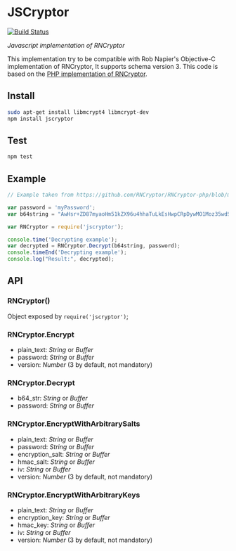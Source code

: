 # JSCryptor

[![Build Status](https://travis-ci.org/chesstrian/JSCryptor.svg?branch=master)](https://travis-ci.org/chesstrian/JSCryptor)

*Javascript implementation of RNCryptor*

This implementation try to be compatible with Rob Napier's Objective-C implementation of RNCryptor, It supports schema version 3.
This code is based on the [PHP implementation of RNCryptor](https://github.com/RNCryptor/RNCryptor-php).

## Install
```bash
sudo apt-get install libmcrypt4 libmcrypt-dev
npm install jscryptor
```

## Test
```bash
npm test
```

## Example
```js
// Example taken from https://github.com/RNCryptor/RNCryptor-php/blob/master/examples/decrypt.php

var password = 'myPassword';
var b64string = "AwHsr+ZD87myaoHm51kZX96u4hhaTuLkEsHwpCRpDywMO1Moz35wdS6OuDgq+SIAK6BOSVKQFSbX/GiFSKhWNy1q94JidKc8hs581JwVJBrEEoxDaMwYE+a+sZeirThbfpup9WZQgp3XuZsGuZPGvy6CvHWt08vsxFAn9tiHW9EFVtdSK7kAGzpnx53OUSt451Jpy6lXl1TKek8m64RT4XPr";

var RNCryptor = require('jscryptor');

console.time('Decrypting example');
var decrypted = RNCryptor.Decrypt(b64string, password);
console.timeEnd('Decrypting example');
console.log("Result:", decrypted);
```

## API
### RNCryptor()
Object exposed by `require('jscryptor')`;

### RNCryptor.Encrypt
* plain_text: *String* or *Buffer*
* password: *String* or *Buffer*
* version: *Number* (3 by default, not mandatory)

### RNCryptor.Decrypt
* b64_str: *String* or *Buffer*
* password: *String* or *Buffer*

### RNCryptor.EncryptWithArbitrarySalts
* plain_text: *String* or *Buffer*
* password: *String* or *Buffer*
* encryption_salt: *String* or *Buffer*
* hmac_salt: *String* or *Buffer*
* iv: *String* or *Buffer*
* version: *Number* (3 by default, not mandatory)

### RNCryptor.EncryptWithArbitraryKeys
* plain_text: *String* or *Buffer*
* encryption_key: *String* or *Buffer*
* hmac_key: *String* or *Buffer*
* iv: *String* or *Buffer*
* version: *Number* (3 by default, not mandatory)
